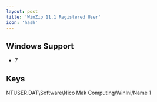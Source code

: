 ```yaml
---
layout: post
title: 'WinZip 11.1 Registered User'
icon: 'hash'
---
```


## Windows Support

- 7



## Keys

NTUSER.DAT\Software\Nico Mak Computing\WinIni/Name 1

